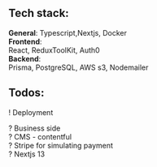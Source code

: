 ## Tech stack:
**General**: Typescript,Nextjs, Docker  
**Frontend**:   
React, ReduxToolKit, Auth0  
**Backend**:   
Prisma, PostgreSQL, AWS s3,  Nodemailer
 

## Todos:     
! Deployment 

? Business side   
? CMS - contentful  
? Stripe for simulating payment  
? Nextjs 13  
 
